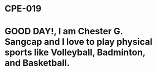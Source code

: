 # CPE-019
# GOOD DAY!, I am Chester G. Sangcap and I love to play physical sports like Volleyball, Badminton, and Basketball.
